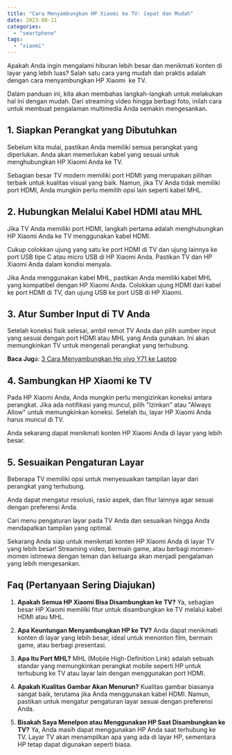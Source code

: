 ```yaml
---
title: "Cara Menyambungkan HP Xiaomi ke TV: Cepat dan Mudah"
date: 2023-08-11
categories: 
  - "smartphone"
tags: 
  - "xiaomi"
---
```


Apakah Anda ingin mengalami hiburan lebih besar dan menikmati konten di layar yang lebih luas? Salah satu cara yang mudah dan praktis adalah dengan cara menyambungkan HP Xiaomi  ke TV.

Dalam panduan ini, kita akan membahas langkah-langkah untuk melakukan hal ini dengan mudah. Dari streaming video hingga berbagi foto, inilah cara untuk membuat pengalaman multimedia Anda semakin mengesankan.

## **1\. Siapkan Perangkat yang Dibutuhkan**

Sebelum kita mulai, pastikan Anda memiliki semua perangkat yang diperlukan. Anda akan memerlukan kabel yang sesuai untuk menghubungkan HP Xiaomi Anda ke TV.

Sebagian besar TV modern memiliki port HDMI yang merupakan pilihan terbaik untuk kualitas visual yang baik. Namun, jika TV Anda tidak memiliki port HDMI, Anda mungkin perlu memilih opsi lain seperti kabel MHL.

## **2\. Hubungkan Melalui Kabel HDMI atau MHL**

Jika TV Anda memiliki port HDMI, langkah pertama adalah menghubungkan HP Xiaomi Anda ke TV menggunakan kabel HDMI.

Cukup colokkan ujung yang satu ke port HDMI di TV dan ujung lainnya ke port USB tipe C atau micro USB di HP Xiaomi Anda. Pastikan TV dan HP Xiaomi Anda dalam kondisi menyala.

Jika Anda menggunakan kabel MHL, pastikan Anda memiliki kabel MHL yang kompatibel dengan HP Xiaomi Anda. Colokkan ujung HDMI dari kabel ke port HDMI di TV, dan ujung USB ke port USB di HP Xiaomi.

## **3\. Atur Sumber Input di TV Anda**

Setelah koneksi fisik selesai, ambil remot TV Anda dan pilih sumber input yang sesuai dengan port HDMI atau MHL yang Anda gunakan. Ini akan memungkinkan TV untuk mengenali perangkat yang terhubung.

**Baca Jug**a: [3 Cara Menyambungkan Hp vivo Y71 ke Laptop](https://ajiekusumadhany.com/cara-menyambungkan-hp-vivo-y71-ke-laptop/)

## **4\. Sambungkan HP Xiaomi ke TV**

Pada HP Xiaomi Anda, Anda mungkin perlu mengizinkan koneksi antara perangkat. Jika ada notifikasi yang muncul, pilih "Izinkan" atau "Always Allow" untuk memungkinkan koneksi. Setelah itu, layar HP Xiaomi Anda harus muncul di TV.

Anda sekarang dapat menikmati konten HP Xiaomi Anda di layar yang lebih besar.

## **5\. Sesuaikan Pengaturan Layar**

Beberapa TV memiliki opsi untuk menyesuaikan tampilan layar dari perangkat yang terhubung.

Anda dapat mengatur resolusi, rasio aspek, dan fitur lainnya agar sesuai dengan preferensi Anda.

Cari menu pengaturan layar pada TV Anda dan sesuaikan hingga Anda mendapatkan tampilan yang optimal.

Sekarang Anda siap untuk menikmati konten HP Xiaomi Anda di layar TV yang lebih besar! Streaming video, bermain game, atau berbagi momen-momen istimewa dengan teman dan keluarga akan menjadi pengalaman yang lebih mengesankan.

## **Faq (Pertanyaan Sering Diajukan)**

1. **Apakah Semua HP Xiaomi Bisa Disambungkan ke TV?** Ya, sebagian besar HP Xiaomi memiliki fitur untuk disambungkan ke TV melalui kabel HDMI atau MHL.
    
2. **Apa Keuntungan Menyambungkan HP ke TV?** Anda dapat menikmati konten di layar yang lebih besar, ideal untuk menonton film, bermain game, atau berbagi presentasi.
    
3. **Apa Itu Port MHL?** MHL (Mobile High-Definition Link) adalah sebuah standar yang memungkinkan perangkat mobile seperti HP untuk terhubung ke TV atau layar lain dengan menggunakan port HDMI.
    
4. **Apakah Kualitas Gambar Akan Menurun?** Kualitas gambar biasanya sangat baik, terutama jika Anda menggunakan kabel HDMI. Namun, pastikan untuk mengatur pengaturan layar sesuai dengan preferensi Anda.
    
5. **Bisakah Saya Menelpon atau Menggunakan HP Saat Disambungkan ke TV?** Ya, Anda masih dapat menggunakan HP Anda saat terhubung ke TV. Layar TV akan menampilkan apa yang ada di layar HP, sementara HP tetap dapat digunakan seperti biasa.
